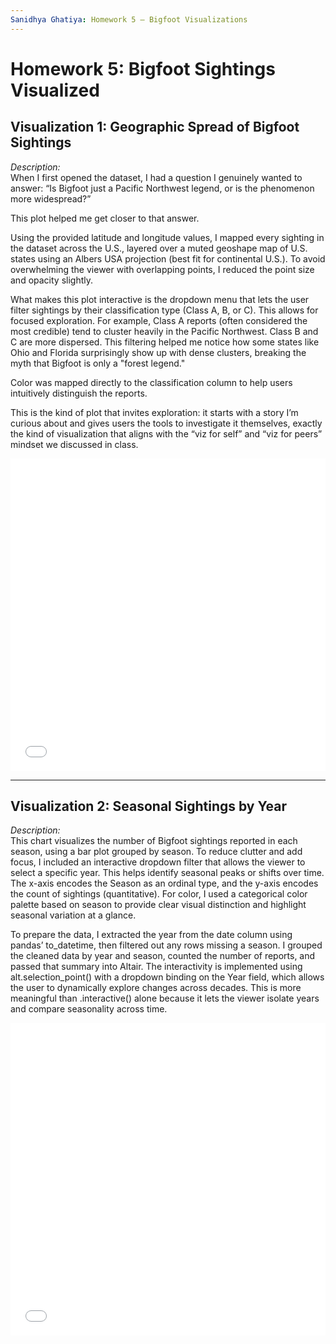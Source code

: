 ```yaml
---
Sanidhya Ghatiya: Homework 5 – Bigfoot Visualizations
---
```


# Homework 5: Bigfoot Sightings Visualized

## Visualization 1: Geographic Spread of Bigfoot Sightings

*Description:*  
When I first opened the dataset, I had a question I genuinely wanted to answer: “Is Bigfoot just a Pacific Northwest legend, or is the phenomenon more widespread?”

This plot helped me get closer to that answer.

Using the provided latitude and longitude values, I mapped every sighting in the dataset across the U.S., layered over a muted geoshape map of U.S. states using an Albers USA projection (best fit for continental U.S.). To avoid overwhelming the viewer with overlapping points, I reduced the point size and opacity slightly.

What makes this plot interactive is the dropdown menu that lets the user filter sightings by their classification type (Class A, B, or C). This allows for focused exploration. For example, Class A reports (often considered the most credible) tend to cluster heavily in the Pacific Northwest. Class B and C are more dispersed. This filtering helped me notice how some states like Ohio and Florida surprisingly show up with dense clusters, breaking the myth that Bigfoot is only a "forest legend."

Color was mapped directly to the classification column to help users intuitively distinguish the reports.

This is the kind of plot that invites exploration: it starts with a story I’m curious about and gives users the tools to investigate it themselves, exactly the kind of visualization that aligns with the “viz for self” and “viz for peers” mindset we discussed in class.

<iframe src="/hw5/chart1.html" width="100%" height="500px" frameborder="0"></iframe>

---

## Visualization 2: Seasonal Sightings by Year

*Description:*  
This chart visualizes the number of Bigfoot sightings reported in each season, using a bar plot grouped by season. To reduce clutter and add focus, I included an interactive dropdown filter that allows the viewer to select a specific year. This helps identify seasonal peaks or shifts over time. The x-axis encodes the Season as an ordinal type, and the y-axis encodes the count of sightings (quantitative). For color, I used a categorical color palette based on season to provide clear visual distinction and highlight seasonal variation at a glance.

To prepare the data, I extracted the year from the date column using pandas’ to_datetime, then filtered out any rows missing a season. I grouped the cleaned data by year and season, counted the number of reports, and passed that summary into Altair. The interactivity is implemented using alt.selection_point() with a dropdown binding on the Year field, which allows the user to dynamically explore changes across decades. This is more meaningful than .interactive() alone because it lets the viewer isolate years and compare seasonality across time.

<iframe src="/hw5/chart2.html" width="100%" height="500px" frameborder="0"></iframe>

